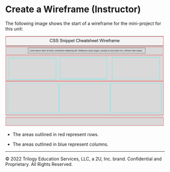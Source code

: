 # Create a Wireframe (Instructor)

The following image shows the start of a wireframe for the mini-project for this unit:

![Example of an unfinished wireframe with its row and columns highlighted.](./assets/images/01-unfinished-wireframe.png)

* The areas outlined in red represent rows.

* The areas outlined in blue represent columns.

---
© 2022 Trilogy Education Services, LLC, a 2U, Inc. brand. Confidential and Proprietary. All Rights Reserved.